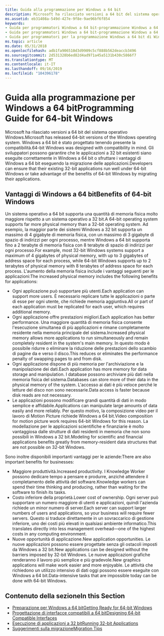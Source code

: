 ```yaml
---
title: Guida alla programmazione per Windows a 64 bit
description: Microsoft ha rilasciato versioni a 64 bit del sistema operativo Windows.
ms.assetid: eb31408a-549d-427e-9f8e-9ae96bf6f854
keywords:
- Guida per programmatori Windows a 64 bit-programmazione Windows a 64 bit
- Guida per programmatori Windows a 64 bit-programmazione Windows a 64 bit, home page
- Guida per programmatori per la programmazione Windows a 64 bit di Windows a 64 bit vedere la guida per programmatori Windows a 64 bit
ms.topic: article
ms.date: 05/31/2018
ms.openlocfilehash: adb1fa906510d3d9909c5cf888b562deaccb3496
ms.sourcegitcommit: 2d531328b6ed82d4ad971a45a5131b430c5866f7
ms.translationtype: MT
ms.contentlocale: it-IT
ms.lasthandoff: 09/16/2019
ms.locfileid: "104396178"
---
```

# <a name="programming-guide-for-64-bit-windows"></a><span data-ttu-id="d4120-106">Guida alla programmazione per Windows a 64 bit</span><span class="sxs-lookup"><span data-stu-id="d4120-106">Programming Guide for 64-bit Windows</span></span>

<span data-ttu-id="d4120-107">Microsoft ha rilasciato versioni a 64 bit del sistema operativo Windows.</span><span class="sxs-lookup"><span data-stu-id="d4120-107">Microsoft has released 64-bit versions of the Windows operating system.</span></span> <span data-ttu-id="d4120-108">Windows a 64 bit è stato progettato tenendo presente la compatibilità.</span><span class="sxs-lookup"><span data-stu-id="d4120-108">64-bit Windows was designed with compatibility in mind.</span></span> <span data-ttu-id="d4120-109">Gli sviluppatori possono garantire che le applicazioni a 32 bit esistenti siano eseguite correttamente in Windows a 64 bit o sfruttare i vantaggi di Windows a 64 bit eseguendo la migrazione delle applicazioni.</span><span class="sxs-lookup"><span data-stu-id="d4120-109">Developers can ensure that their existing 32-bit applications run well under 64-bit Windows or take advantage of the benefits of 64-bit Windows by migrating their applications.</span></span>

## <a name="benefits-of-64-bit-windows"></a><span data-ttu-id="d4120-110">Vantaggi di Windows a 64 bit</span><span class="sxs-lookup"><span data-stu-id="d4120-110">Benefits of 64-bit Windows</span></span>

<span data-ttu-id="d4120-111">Un sistema operativo a 64 bit supporta una quantità di memoria fisica molto maggiore rispetto a un sistema operativo a 32 bit.</span><span class="sxs-lookup"><span data-stu-id="d4120-111">A 64-bit operating system supports far more physical memory than a 32-bit operating system.</span></span> <span data-ttu-id="d4120-112">Ad esempio, la maggior parte dei sistemi Windows a 32 bit supporta un massimo di 4 gigabyte di memoria fisica, con un massimo di 3 gigabyte di spazio di indirizzi per ogni processo, mentre Windows a 64 bit supporta fino a 2 terabyte di memoria fisica con 8 terabyte di spazio di indirizzi per ogni processo.</span><span class="sxs-lookup"><span data-stu-id="d4120-112">For example, most 32-bit Windows systems support a maximum of 4 gigabytes of physical memory, with up to 3 gigabytes of address space for each process, while 64-bit Windows supports up to 2 terabytes of physical memory with 8 terabytes of address space for each process.</span></span> <span data-ttu-id="d4120-113">L'aumento della memoria fisica include i vantaggi seguenti per le applicazioni:</span><span class="sxs-lookup"><span data-stu-id="d4120-113">The increased physical memory includes the following benefits for applications:</span></span>

-   <span data-ttu-id="d4120-114">Ogni applicazione può supportare più utenti.</span><span class="sxs-lookup"><span data-stu-id="d4120-114">Each application can support more users.</span></span> <span data-ttu-id="d4120-115">È necessario replicare tutte le applicazioni o parte di esse per ogni utente, che richiede memoria aggiuntiva.</span><span class="sxs-lookup"><span data-stu-id="d4120-115">All or part of each application must be replicated for each user, which requires additional memory.</span></span>
-   <span data-ttu-id="d4120-116">Ogni applicazione offre prestazioni migliori.</span><span class="sxs-lookup"><span data-stu-id="d4120-116">Each application has better performance.</span></span> <span data-ttu-id="d4120-117">Una maggiore quantità di memoria fisica consente l'esecuzione simultanea di più applicazioni e rimane completamente residente nella memoria principale del sistema.</span><span class="sxs-lookup"><span data-stu-id="d4120-117">Increased physical memory allows more applications to run simultaneously and remain completely resident in the system's main memory.</span></span> <span data-ttu-id="d4120-118">In questo modo è possibile ridurre o eliminare la riduzione delle prestazioni dello scambio di pagine da e verso il disco.</span><span class="sxs-lookup"><span data-stu-id="d4120-118">This reduces or eliminates the performance penalty of swapping pages to and from disk.</span></span>
-   <span data-ttu-id="d4120-119">Ogni applicazione dispone di più memoria per l'archiviazione e la manipolazione dei dati.</span><span class="sxs-lookup"><span data-stu-id="d4120-119">Each application has more memory for data storage and manipulation.</span></span> <span data-ttu-id="d4120-120">I database possono archiviare più dati nella memoria fisica del sistema.</span><span class="sxs-lookup"><span data-stu-id="d4120-120">Databases can store more of their data in the physical memory of the system.</span></span> <span data-ttu-id="d4120-121">L'accesso ai dati è più veloce perché le letture del disco non sono necessarie.</span><span class="sxs-lookup"><span data-stu-id="d4120-121">Data access is faster because disk reads are not necessary.</span></span>
-   <span data-ttu-id="d4120-122">Le applicazioni possono modificare grandi quantità di dati in modo semplice e affidabile.</span><span class="sxs-lookup"><span data-stu-id="d4120-122">Applications can manipulate large amounts of data easily and more reliably.</span></span> <span data-ttu-id="d4120-123">Per questo motivo, la composizione video per il lavoro di Motion Picture richiede Windows a 64 bit.</span><span class="sxs-lookup"><span data-stu-id="d4120-123">Video composition for motion picture work requires 64-bit Windows for this reason.</span></span> <span data-ttu-id="d4120-124">La modellazione per le applicazioni scientifiche e finanziarie è molto vantaggiosa dalle strutture di dati residenti in memoria che non sono possibili in Windows a 32 bit.</span><span class="sxs-lookup"><span data-stu-id="d4120-124">Modeling for scientific and financial applications benefits greatly from memory-resident data structures that are not possible on 32-bit Windows.</span></span>

<span data-ttu-id="d4120-125">Sono inoltre disponibili importanti vantaggi per le aziende:</span><span class="sxs-lookup"><span data-stu-id="d4120-125">There are also important benefits for businesses:</span></span>

-   <span data-ttu-id="d4120-126">Maggiore produttività.</span><span class="sxs-lookup"><span data-stu-id="d4120-126">Increased productivity.</span></span> <span data-ttu-id="d4120-127">I Knowledge Worker possono dedicare tempo a pensare e produrre, anziché attendere il completamento delle attività del software.</span><span class="sxs-lookup"><span data-stu-id="d4120-127">Knowledge workers can spend their time thinking and producing, rather than waiting for the software to finish its tasks.</span></span>
-   <span data-ttu-id="d4120-128">Costo inferiore della proprietà.</span><span class="sxs-lookup"><span data-stu-id="d4120-128">Lower cost of ownership.</span></span> <span data-ttu-id="d4120-129">Ogni server può supportare un numero maggiore di utenti e applicazioni, quindi l'azienda richiede un minor numero di server.</span><span class="sxs-lookup"><span data-stu-id="d4120-129">Each server can support larger numbers of users and applications, so your business will require fewer servers.</span></span> <span data-ttu-id="d4120-130">Questo si traduce direttamente in un sovraccarico di gestione inferiore, uno dei costi più elevati in qualsiasi ambiente informatico.</span><span class="sxs-lookup"><span data-stu-id="d4120-130">This translates directly into less management overhead—one of the highest costs in any computing environment.</span></span>
-   <span data-ttu-id="d4120-131">Nuove opportunità di applicazione.</span><span class="sxs-lookup"><span data-stu-id="d4120-131">New application opportunities.</span></span> <span data-ttu-id="d4120-132">Le nuove applicazioni possono essere progettate senza gli ostacoli imposti da Windows a 32 bit.</span><span class="sxs-lookup"><span data-stu-id="d4120-132">New applications can be designed without the barriers imposed by 32-bit Windows.</span></span> <span data-ttu-id="d4120-133">Le nuove applicazioni grafiche renderanno il lavoro più semplice e più gradevole.</span><span class="sxs-lookup"><span data-stu-id="d4120-133">New graphics applications will make work easier and more enjoyable.</span></span> <span data-ttu-id="d4120-134">Le attività che richiedono un utilizzo intensivo di dati oggi possono essere eseguite con Windows a 64 bit.</span><span class="sxs-lookup"><span data-stu-id="d4120-134">Data-intensive tasks that are impossible today can be done with 64-bit Windows.</span></span>

## <a name="in-this-section"></a><span data-ttu-id="d4120-135">Contenuto della sezione</span><span class="sxs-lookup"><span data-stu-id="d4120-135">In this Section</span></span>

-   [<span data-ttu-id="d4120-136">Preparazione per Windows a 64 bit</span><span class="sxs-lookup"><span data-stu-id="d4120-136">Getting Ready for 64-bit Windows</span></span>](getting-ready-for-64-bit-windows.md)
-   [<span data-ttu-id="d4120-137">Progettazione di interfacce compatibili a 64 bit</span><span class="sxs-lookup"><span data-stu-id="d4120-137">Designing 64-bit Compatible Interfaces</span></span>](designing-64-bit-compatible-interfaces.md)
-   [<span data-ttu-id="d4120-138">Esecuzione di applicazioni a 32 bit</span><span class="sxs-lookup"><span data-stu-id="d4120-138">Running 32-bit Applications</span></span>](running-32-bit-applications.md)
-   [<span data-ttu-id="d4120-139">Suggerimenti sulla migrazione</span><span class="sxs-lookup"><span data-stu-id="d4120-139">Migration Tips</span></span>](migration-tips.md)

 

 




